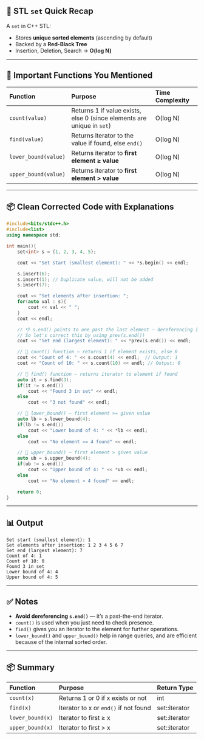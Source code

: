 ## 📖 STL `set` Quick Recap

A `set` in C++ STL:

* Stores **unique sorted elements** (ascending by default)
* Backed by a **Red-Black Tree**
* Insertion, Deletion, Search → **O(log N)**

---

## 📑 Important Functions You Mentioned

| Function             | Purpose                                                                | Time Complexity |
| :------------------- | :--------------------------------------------------------------------- | :-------------- |
| `count(value)`       | Returns 1 if value exists, else 0 (since elements are unique in `set`) | O(log N)        |
| `find(value)`        | Returns iterator to the value if found, else `end()`                   | O(log N)        |
| `lower_bound(value)` | Returns iterator to **first element ≥ value**                          | O(log N)        |
| `upper_bound(value)` | Returns iterator to **first element > value**                          | O(log N)        |

---

## 📦 Clean Corrected Code with Explanations

```cpp
#include<bits/stdc++.h>
#include<list>
using namespace std;

int main(){
    set<int> s = {1, 2, 3, 4, 5};

    cout << "Set start (smallest element): " << *s.begin() << endl;

    s.insert(6);
    s.insert(1); // Duplicate value, will not be added
    s.insert(7);

    cout << "Set elements after insertion: ";
    for(auto val : s){
        cout << val << " ";
    }
    cout << endl;

    // 👎 s.end() points to one past the last element — dereferencing it is undefined!
    // So let's correct this by using prev(s.end())
    cout << "Set end (largest element): " << *prev(s.end()) << endl;

    // 📌 count() function — returns 1 if element exists, else 0
    cout << "Count of 4: " << s.count(4) << endl;  // Output: 1
    cout << "Count of 10: " << s.count(10) << endl; // Output: 0

    // 📌 find() function — returns iterator to element if found
    auto it = s.find(3);
    if(it != s.end())
        cout << "Found 3 in set" << endl;
    else
        cout << "3 not found" << endl;

    // 📌 lower_bound() — first element >= given value
    auto lb = s.lower_bound(4);
    if(lb != s.end())
        cout << "Lower bound of 4: " << *lb << endl;
    else
        cout << "No element >= 4 found" << endl;

    // 📌 upper_bound() — first element > given value
    auto ub = s.upper_bound(4);
    if(ub != s.end())
        cout << "Upper bound of 4: " << *ub << endl;
    else
        cout << "No element > 4 found" << endl;

    return 0;
}
```

---

## 📊 Output

```
Set start (smallest element): 1
Set elements after insertion: 1 2 3 4 5 6 7 
Set end (largest element): 7
Count of 4: 1
Count of 10: 0
Found 3 in set
Lower bound of 4: 4
Upper bound of 4: 5
```

---

## ✅ Notes

* **Avoid dereferencing `s.end()`** — it’s a past-the-end iterator.
* `count()` is used when you just need to check presence.
* `find()` gives you an iterator to the element for further operations.
* `lower_bound()` and `upper_bound()` help in range queries, and are efficient because of the internal sorted order.

---

## 📦 Summary

| Function         | Purpose                               | Return Type        |
| :--------------- | :------------------------------------ | :----------------- |
| `count(x)`       | Returns 1 or 0 if x exists or not     | int                |
| `find(x)`        | Iterator to x or `end()` if not found | set<int>::iterator |
| `lower_bound(x)` | Iterator to first ≥ x                 | set<int>::iterator |
| `upper_bound(x)` | Iterator to first > x                 | set<int>::iterator |
